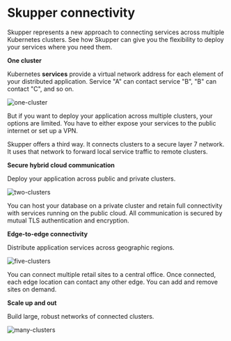 <a id="overview-connectivity"></a>
# Skupper connectivity

Skupper represents a new approach to connecting services across multiple Kubernetes clusters.
See how Skupper can give you the flexibility to deploy your services where you need them.

**One cluster**

Kubernetes **services** provide a virtual network address for each element of your distributed application.
Service "A" can contact service "B", "B" can contact "C", and so on.

![one-cluster](../images/one-cluster.svg)

But if you want to deploy your application across multiple clusters, your options are limited.
You have to either expose your services to the public internet or set up a VPN.

Skupper offers a third way.
It connects clusters to a secure layer 7 network.
It uses that network to forward local service traffic to remote clusters.

**Secure hybrid cloud communication**

Deploy your application across public and private clusters.

![two-clusters](../images/two-clusters.svg)

You can host your database on a private cluster and retain full connectivity with services running on the public cloud.
All communication is secured by mutual TLS authentication and encryption.

**Edge-to-edge connectivity**

Distribute application services across geographic regions.

![five-clusters](../images/five-clusters.svg)

You can connect multiple retail sites to a central office.
Once connected, each edge location can contact any other edge.
You can add and remove sites on demand.

**Scale up and out**

Build large, robust networks of connected clusters.

![many-clusters](../images/many-clusters.svg)


